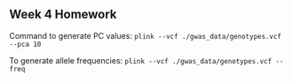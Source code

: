## Week 4 Homework

Command to generate PC values: `plink --vcf ./gwas_data/genotypes.vcf --pca 10`

To generate allele frequencies: `plink --vcf ./gwas_data/genotypes.vcf --freq`